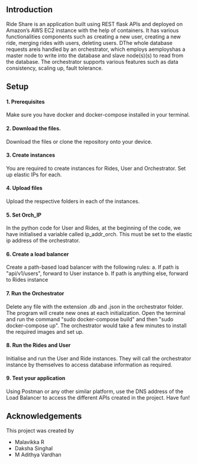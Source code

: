 ## Introduction
Ride Share is an application built using REST flask APIs and deployed on Amazon’s AWS EC2 instance with the help of containers. It has various functionalities components such as creating a new user, creating a new ride, merging rides with users, deleting users. DThe whole database requests areis handled by an orchestrator, which employs aemployshas a master node to write into the database and slave node(s)(s) to read from the database. The orchestrator supports various features such as data consistency, scaling up, fault tolerance.

## Setup
#### 1. Prerequisites
  Make sure you have docker and docker-compose installed in your terminal.
  
#### 2. Download the files.
  Download the files or clone the repository onto your device.

#### 3. Create instances
  You are required to create instances for Rides, User and Orchestrator. Set up elastic IPs for each.

#### 4. Upload files
  Upload the respective folders in each of the instances.
  
#### 5. Set Orch_IP
  In the python code for User and Rides, at the beginning of the code, we have initialised a variable called ip_addr_orch. This must be set to the elastic ip address of the orchestrator.

#### 6. Create a load balancer
  Create a path-based load balancer with the following rules:
    a. If path is "api/v1/users", forward to User instance
    b. If path is anything else, forward to Rides instance

#### 7. Run the Orchestrator
  Delete any file with the extension .db and .json in the orchestrator folder. The program will create new ones at each initialization. Open the terminal and run the command "sudo docker-compose build" and then "sudo docker-compose up". The orchestrator would take a few minutes to install the required images and set up.

#### 8. Run the Rides and User
  Initialise and run the User and Ride instances. They will call the orchestrator instance by themselves to access database information as required.
  
#### 9. Test your application
  Using Postman or any other similar platform, use the DNS address of the Load Balancer to access the different APIs created in the project. Have fun!
  
## Acknowledgements
This project was created by 
- Malavikka R
- Daksha Singhal
- M Adithya Vardhan
